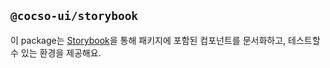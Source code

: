 ## `@cocso-ui/storybook`

이 package는 [Storybook](https://storybook.js.org/)을 통해 패키지에 포함된 컴포넌트를 문서화하고, 테스트할 수 있는 환경을 제공해요.
